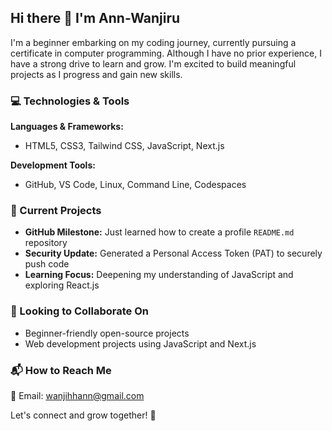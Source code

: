 ## Hi there 👋 I'm Ann-Wanjiru 

I'm a beginner embarking on my coding journey, currently pursuing a certificate in computer programming. Although I have no prior experience, I have a strong drive to learn and grow. I'm excited to build meaningful projects as I progress and gain new skills.  

### 💻 Technologies & Tools  
**Languages & Frameworks:**  
- HTML5, CSS3, Tailwind CSS, JavaScript, Next.js  

**Development Tools:**  
- GitHub, VS Code, Linux, Command Line, Codespaces  

### 🚀 Current Projects  
- **GitHub Milestone:** Just learned how to create a profile `README.md` repository  
- **Security Update:** Generated a Personal Access Token (PAT) to securely push code  
- **Learning Focus:** Deepening my understanding of JavaScript and exploring React.js  

### 🤝 Looking to Collaborate On  
- Beginner-friendly open-source projects  
- Web development projects using JavaScript and Next.js  

### 📬 How to Reach Me  
📧 Email: wanjihhann@gmail.com

Let's connect and grow together! 🚀  
